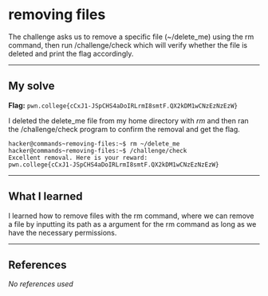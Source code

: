 # removing files
The challenge asks us to remove a specific file (~/delete_me) using the rm command, then run /challenge/check which will verify whether the file is deleted and print the flag accordingly.

***

## My solve
**Flag:** `pwn.college{cCxJ1-JSpCHS4aDoIRLrmI8smtF.QX2kDM1wCNzEzNzEzW}`

I deleted the delete_me file from my home directory with *rm* and then ran the /challenge/check program to confirm the removal and get the flag.
```
hacker@commands~removing-files:~$ rm ~/delete_me
hacker@commands~removing-files:~$ /challenge/check
Excellent removal. Here is your reward:
pwn.college{cCxJ1-JSpCHS4aDoIRLrmI8smtF.QX2kDM1wCNzEzNzEzW}
```

***

## What I learned
I learned how to remove files with the rm command, where we can remove a file by inputting its path as a argument for the rm command as long as we have the necessary permissions.
***

## References 
*No references used*